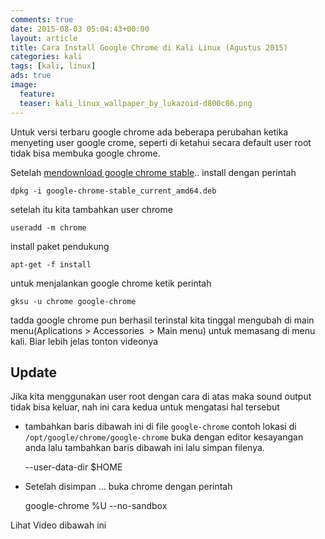 ```yaml
---
comments: true
date: 2015-08-03 05:04:43+00:00
layout: article
title: Cara Install Google Chrome di Kali Linux (Agustus 2015)
categories: kali
tags: [kali, linux]
ads: true
image:
  feature: 
  teaser: kali_linux_wallpaper_by_lukazoid-d800c86.png
---
```


Untuk versi terbaru google chrome ada beberapa perubahan ketika menyeting user google crome, seperti di ketahui secara default user root tidak bisa membuka google chrome.

Setelah [mendownload google chrome stable](https://www.google.com/chrome/browser/desktop/index.html).. install dengan perintah


    
    dpkg -i google-chrome-stable_current_amd64.deb



setelah itu kita tambahkan user chrome


    
    useradd -m chrome



install paket pendukung


    
    apt-get -f install



untuk menjalankan google chrome ketik perintah<!-- more -->


    
    gksu -u chrome google-chrome



tadda google chrome pun berhasil terinstal kita tinggal mengubah di main menu(Aplications > Accessories  > Main menu) untuk memasang di menu kali.
Biar lebih jelas tonton videonya





## Update



Jika kita menggunakan user root dengan cara di atas maka sound output tidak bisa keluar, nah ini cara kedua untuk mengatasi hal tersebut




    
  * tambahkan baris dibawah ini di file ` google-chrome ` contoh lokasi di ` /opt/google/chrome/google-chrome ` buka dengan editor kesayangan anda lalu tambahkan baris dibawah ini lalu simpan filenya.

    
    --user-data-dir $HOME




    
  * Setelah disimpan ... buka chrome dengan perintah

    
    google-chrome %U --no-sandbox


Lihat Video dibawah ini




